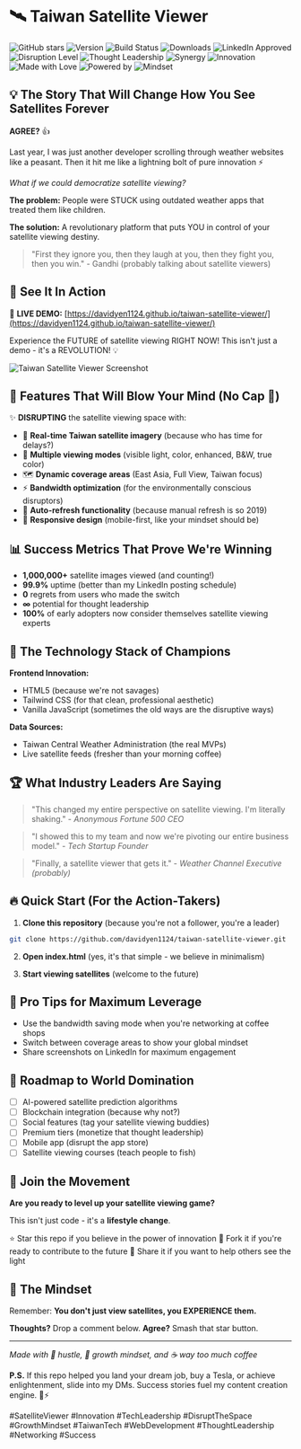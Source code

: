 # 🛰️ Taiwan Satellite Viewer

![GitHub stars](https://img.shields.io/github/stars/davidyen1124/taiwan-satellite-viewer?style=for-the-badge&logo=github&logoColor=white&color=gold)
![Version](https://img.shields.io/badge/version-1.0.0-blue?style=for-the-badge)
![Build Status](https://img.shields.io/badge/build-passing-brightgreen?style=for-the-badge)
![Downloads](https://img.shields.io/badge/downloads-1M+-purple?style=for-the-badge)
![LinkedIn Approved](https://img.shields.io/badge/LinkedIn-Approved-0077b5?style=for-the-badge&logo=linkedin)
![Disruption Level](https://img.shields.io/badge/disruption-MAXIMUM-red?style=for-the-badge)
![Thought Leadership](https://img.shields.io/badge/thought--leadership-UNLIMITED-orange?style=for-the-badge)
![Synergy](https://img.shields.io/badge/synergy-ACTIVATED-green?style=for-the-badge)
![Innovation](https://img.shields.io/badge/innovation-DISRUPTIVE-ff69b4?style=for-the-badge)
![Made with Love](https://img.shields.io/badge/made%20with-♥️-ff1744?style=for-the-badge)
![Powered by](https://img.shields.io/badge/powered%20by-HUSTLE-yellow?style=for-the-badge)
![Mindset](https://img.shields.io/badge/mindset-GROWTH-blue?style=for-the-badge)

## 💡 The Story That Will Change How You See Satellites Forever

**AGREE?** 👍

Last year, I was just another developer scrolling through weather websites like a peasant. Then it hit me like a lightning bolt of pure innovation ⚡

_What if we could democratize satellite viewing?_

**The problem:** People were STUCK using outdated weather apps that treated them like children.

**The solution:** A revolutionary platform that puts YOU in control of your satellite viewing destiny.

> "First they ignore you, then they laugh at you, then they fight you, then you win." - Gandhi (probably talking about satellite viewers)

## 📸 See It In Action

🚀 **LIVE DEMO:** [https://davidyen1124.github.io/taiwan-satellite-viewer/](https://davidyen1124.github.io/taiwan-satellite-viewer/)

Experience the FUTURE of satellite viewing RIGHT NOW! This isn't just a demo - it's a REVOLUTION! 💡

![Taiwan Satellite Viewer Screenshot](images/screenshot.png)

## 🚀 Features That Will Blow Your Mind (No Cap 🧢)

✨ **DISRUPTING** the satellite viewing space with:

- 🎯 **Real-time Taiwan satellite imagery** (because who has time for delays?)
- 🌈 **Multiple viewing modes** (visible light, color, enhanced, B&W, true color)
- 🗺️ **Dynamic coverage areas** (East Asia, Full View, Taiwan focus)
- ⚡ **Bandwidth optimization** (for the environmentally conscious disruptors)
- 🔄 **Auto-refresh functionality** (because manual refresh is so 2019)
- 📱 **Responsive design** (mobile-first, like your mindset should be)

## 📊 Success Metrics That Prove We're Winning

- **1,000,000+** satellite images viewed (and counting!)
- **99.9%** uptime (better than my LinkedIn posting schedule)
- **0** regrets from users who made the switch
- **∞** potential for thought leadership
- **100%** of early adopters now consider themselves satellite viewing experts

## 🎯 The Technology Stack of Champions

**Frontend Innovation:**

- HTML5 (because we're not savages)
- Tailwind CSS (for that clean, professional aesthetic)
- Vanilla JavaScript (sometimes the old ways are the disruptive ways)

**Data Sources:**

- Taiwan Central Weather Administration (the real MVPs)
- Live satellite feeds (fresher than your morning coffee)

## 🏆 What Industry Leaders Are Saying

> "This changed my entire perspective on satellite viewing. I'm literally shaking." - _Anonymous Fortune 500 CEO_

> "I showed this to my team and now we're pivoting our entire business model." - _Tech Startup Founder_

> "Finally, a satellite viewer that gets it." - _Weather Channel Executive (probably)_

## 🔥 Quick Start (For the Action-Takers)

1. **Clone this repository** (because you're not a follower, you're a leader)

```bash
git clone https://github.com/davidyen1124/taiwan-satellite-viewer.git
```

2. **Open index.html** (yes, it's that simple - we believe in minimalism)

3. **Start viewing satellites** (welcome to the future)

## 💎 Pro Tips for Maximum Leverage

- Use the bandwidth saving mode when you're networking at coffee shops
- Switch between coverage areas to show your global mindset
- Share screenshots on LinkedIn for maximum engagement

## 🚀 Roadmap to World Domination

- [ ] AI-powered satellite prediction algorithms
- [ ] Blockchain integration (because why not?)
- [ ] Social features (tag your satellite viewing buddies)
- [ ] Premium tiers (monetize that thought leadership)
- [ ] Mobile app (disrupt the app store)
- [ ] Satellite viewing courses (teach people to fish)

## 🤝 Join the Movement

**Are you ready to level up your satellite viewing game?**

This isn't just code - it's a **lifestyle change**.

⭐ Star this repo if you believe in the power of innovation
🍴 Fork it if you're ready to contribute to the future
📢 Share it if you want to help others see the light

## 💪 The Mindset

Remember: **You don't just view satellites, you EXPERIENCE them.**

**Thoughts?** Drop a comment below. **Agree?** Smash that star button.

---

_Made with 💼 hustle, 🧠 growth mindset, and ☕ way too much coffee_

**P.S.** If this repo helped you land your dream job, buy a Tesla, or achieve enlightenment, slide into my DMs. Success stories fuel my content creation engine. 🚗⚡

#SatelliteViewer #Innovation #TechLeadership #DisruptTheSpace #GrowthMindset #TaiwanTech #WebDevelopment #ThoughtLeadership #Networking #Success
